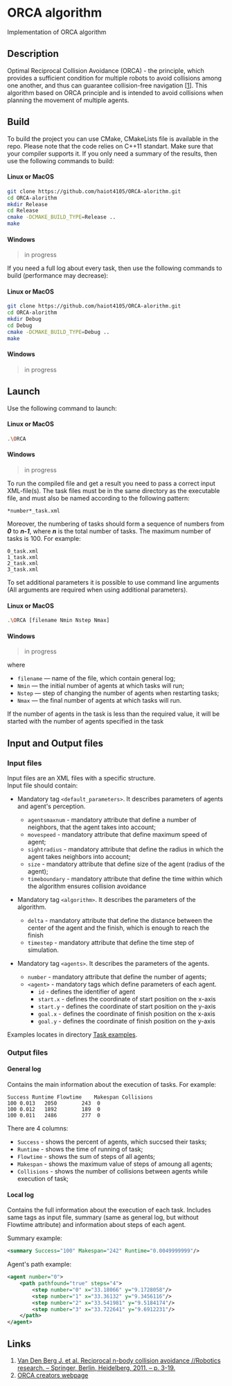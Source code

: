 # ORCA algorithm

Implementation of ORCA algorithm

## Description
Optimal Reciprocal Collision Avoidance (ORCA) - the principle, which provides a sufficient condition for multiple robots to avoid collisions among one another, and thus can guarantee collision-free navigation [[1](http://gamma.cs.unc.edu/ORCA/)]. This algorithm based on ORCA principle and is intended to avoid collisions when planning the movement of multiple agents.


## Build

To build the project you can use CMake, CMakeLists file is available in the repo. Please note that the code relies on C++11 standart. Make sure that your compiler supports it. If you only need a summary of the results, then use the following commands to build:
#### Linux or MacOS
```bash
git clone https://github.com/haiot4105/ORCA-alorithm.git
cd ORCA-alorithm
mkdir Release
cd Release
cmake -DCMAKE_BUILD_TYPE=Release ..
make
```
#### Windows
> in progress

If you need a full log about every task, then use the following commands to build (performance may decrease):
#### Linux or MacOS
```sh
git clone https://github.com/haiot4105/ORCA-alorithm.git
cd ORCA-alorithm
mkdir Debug
cd Debug
cmake -DCMAKE_BUILD_TYPE=Debug ..
make
```
#### Windows
> in progress

## Launch
Use the following command to launch:
#### Linux or MacOS
```sh
.\ORCA
```
#### Windows
> in progress

To run the compiled file and get a result you need to pass a correct input XML-file(s). The task files must be in the same directory as the executable file, and must also be named according to the following pattern:
```
*number*_task.xml
```
Moreover, the numbering of tasks should form a sequence of numbers from **_0_** to **_n-1_**, where **_n_** is the total number of tasks. The maximum number of tasks is 100.
For example:
```
0_task.xml
1_task.xml
2_task.xml
3_task.xml
```

To set additional parameters it is possible to use command line arguments (All arguments are required when using additional parameters).
#### Linux or MacOS
```sh
.\ORCA [filename Nmin Nstep Nmax]
```
#### Windows
> in progress

where 
- `filename` — name of the file, which contain general log;
- `Nmin` — the initial number of agents at which tasks will run;
- `Nstep` — step of changing the number of agents when restarting tasks;
- `Nmax` — the final number of agents at which tasks will run.

If the number of agents in the task is less than the required value, it will be started with the number of agents specified in the task

## Input and Output files
### Input files
Input files are an XML files with a specific structure.  
Input file should contain:

* Mandatory tag `<default_parameters>`. It describes parameters of agents and agent's perception.
    * `agentsmaxnum` - mandatory attribute that define a number of neighbors, that the agent takes into account;
    * `movespeed` - mandatory attribute that define maximum speed of agent;
    * `sightradius` - mandatory attribute that define the radius in which the agent takes neighbors into account;
    * `size` - mandatory attribute that define size of the agent (radius of the agent);
    * `timeboundary` - mandatory attribute that define the time within which the algorithm ensures collision avoidance

* Mandatory tag `<algorithm>`. It describes the parameters of the algorithm.
    * `delta` - mandatory attribute that define the distance between the center of the agent and the finish, which is enough to reach the finish
    * `timestep` - mandatory attribute that define the time step of simulation.
* Mandatory tag `<agents>`. It describes the parameters of the agents.
    * `number` - mandatory attribute that define the number of agents;
    * `<agent>` - mandatory tags which define parameters of each agent.
        * `id` - defines the identifier of agent
        * `start.x` - defines the coordinate of start position on the x-axis 
        * `start.y` - defines the coordinate of start position on the y-axis 
        * `goal.x` - defines the coordinate of finish position on the x-axis 
        * `goal.y` - defines the coordinate of finish position on the y-axis 
  
Examples locates in directory [Task examples](https://github.com/haiot4105/ORCA-alorithm/tree/master/Task%20examples).
### Output files
#### General log
Contains the main information about the execution of tasks. For example:
```
Success	Runtime	Flowtime    Makespan Collisions
100	0.013	2050	    243  0
100	0.012	1892	    189  0
100	0.011	2486	    277  0
```
There are 4 columns:
* `Success` -  shows the percent of agents, which succsed their tasks; 
* `Runtime` -  shows the time of running of task;
* `Flowtime` - shows the sum of steps of all agents;
* `Makespan` - shows the maximum value of steps of amoung all agents;
* `Collisions` - shows the number of collisions between agents while execution of task;

#### Local log

Contains the full information about the execution of each task. 
Includes same tags as input file, summary (same as general log, but without Flowtime attribute) and information about steps of each agent.

Summary example:
```xml
<summary Success="100" Makespan="242" Runtime="0.0049999999"/>
```
Agent's path example:
```xml
<agent number="0">
    <path pathfound="true" steps="4">
        <step number="0" x="33.18066" y="9.1728058"/>
        <step number="1" x="33.36132" y="9.3456116"/>
        <step number="2" x="33.541981" y="9.5184174"/>
        <step number="3" x="33.722641" y="9.6912231"/>
    </path>
</agent>
```
## Links
1. [Van Den Berg J. et al. Reciprocal n-body collision avoidance //Robotics research. – Springer, Berlin, Heidelberg, 2011. – p. 3-19.](http://gamma.cs.unc.edu/ORCA/)
2. [ORCA creators webpage](http://gamma.cs.unc.edu/RVO2/publications/)
